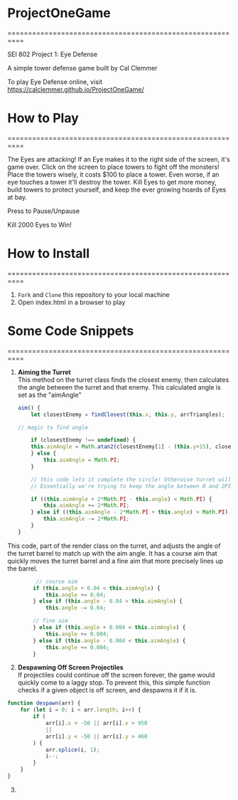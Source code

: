 # ProjectOneGame
==========================================================

SEI 802 Project 1: Eye Defense

A simple tower defense game built by Cal Clemmer

To play Eye Defense online, visit https://calclemmer.github.io/ProjectOneGame/

# How to Play 
==========================================================

The Eyes are attacking! If an Eye makes it to the right side of the screen, it's game over. Click on the screen to place towers to fight off the monsters! Place the towers wisely, it costs $100 to place a tower. Even worse, if an eye touches a tower it'll destroy the tower. Kill Eyes to get more money, build towers to protect yourself, and keep the ever growing hoards of Eyes at bay.  
  
Press to Pause/Unpause 

Kill 2000 Eyes to Win! 

# How to Install 
==========================================================
1. <code>Fork</code> and <code>Clone</code> this repository to your local machine 
2. Open index.html in a browser to play 

# Some Code Snippets
==========================================================

1.  <b>Aiming the Turret</b><br>
This method on the turret class finds the closest enemy, then calculates the angle between the turret and that enemy. This calculated angle is set as the "aimAngle"<br>
    ```javascript
    aim() {
        let closestEnemy = findClosest(this.x, this.y, arrTriangles);

    // magic to find angle 

        if (closestEnemy !== undefined) {
        this.aimAngle = Math.atan2(closestEnemy[1] - (this.y+15), closestEnemy[0] - (this.x+15));
        } else {
            this.aimAngle = Math.PI;
        }

        // this code lets it complete the circle! Otherwise turret will never cross the Pi rad (180 degree) angle, and spin the other way around instead even when that path is far longer
        // Essentially we're trying to keep the angle between 0 and 2PI rad

        if ((this.aimAngle + 2*Math.PI - this.angle) < Math.PI) {
            this.aimAngle += 2*Math.PI;
        } else if ((this.aimAngle - 2*Math.PI + this.angle) > Math.PI) {
            this.aimAngle -= 2*Math.PI;
        }
    }
    ```

 This code, part of the render class on the turret, and adjusts the angle of the turret barrel to match up with the aim angle. It has a course aim that quickly moves the turret barrel and a fine aim that more precisely lines up the barrel. 

```javascript 
         // course aim 
        if (this.angle + 0.04 < this.aimAngle) {
            this.angle += 0.04;
        } else if (this.angle - 0.04 > this.aimAngle) {
            this.angle -= 0.04;

        // fine aim 
        } else if (this.angle + 0.004 < this.aimAngle) {
            this.angle += 0.004;
        } else if (this.angle - 0.004 < this.aimAngle) {
            this.angle += 0.004;
        }
```

2. <b>Despawning Off Screen Projectiles</b><br>
If projectiles could continue off the screen forever, the game would quickly come to a laggy stop. To prevent this, this simple function checks if a given object is off screen, and despawns it if it is.  
  
```javascript 
function despawn(arr) {
    for (let i = 0; i < arr.length; i++) {
        if (
            arr[i].x < -50 || arr[i].x > 950 
            ||
            arr[i].y < -50 || arr[i].y > 460
        ) {
            arr.splice(i, 1);
            i--;
        }
    }
}
```
3. 